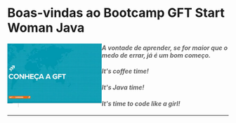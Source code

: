 # Boas-vindas ao Bootcamp GFT Start Woman Java 

<img align='left' src="https://github.com/rosacarla/GFT-start-woman-java/blob/main/001%20Bootcamp-GFT-start-woman/gft.jpg" width="215">

> #### _A vontade de aprender, se for maior que o medo de errar, já é um bom começo._  

> #### _It's coffee time!_  

> #### _It's Java time!_  

> #### _It's time to code like a girl!_  

---
<!--
## <p align="center">Certificado de conclusão do bootcamp</p>

![Alt text]()  

---
